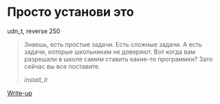 # Просто установи это

udn_t, reverse 250

> Знаешь, есть простые задачи. Есть сложные задачи. А есть задачи, которые
> школьникам не доверяют. Вот когда вам разрешали в школе самим ставить
> какие-то программки? Зато сейчас вы все поставите.
>
> *install_it*

[Write-up](WRITEUP.md)

